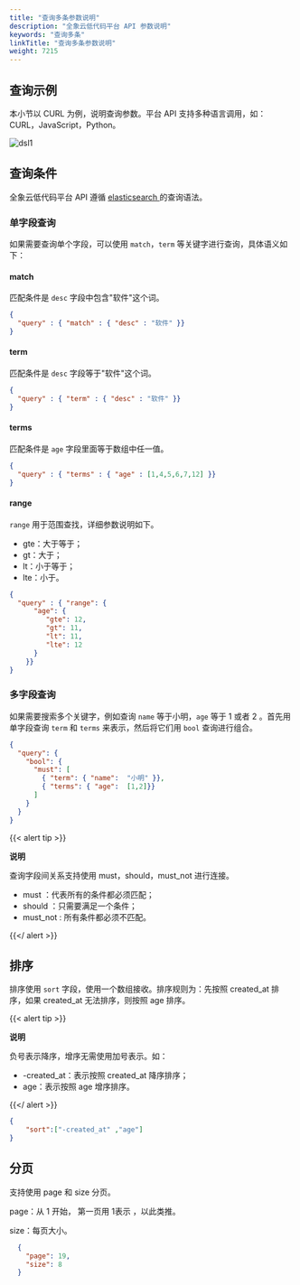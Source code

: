 ```yaml
---
title: "查询多条参数说明"
description: "全象云低代码平台 API 参数说明"
keywords: "查询多条"
linkTitle: "查询多条参数说明"
weight: 7215
---
```


## 查询示例

本小节以 CURL 为例，说明查询参数。平台 API 支持多种语言调用，如：CURL，JavaScript，Python。

![dsl1](https://raw.githubusercontent.com/quanxiang-cloud/website/main/static/images/zh/docs/api/platform/dsl1.png)

## 查询条件

全象云低代码平台 API 遵循 [elasticsearch ](https://www.elastic.co/guide/en/elasticsearch/reference/current/query-dsl.html?baymax=rec&rogue=rec-1&elektra=guide) 的查询语法。

### 单字段查询

如果需要查询单个字段，可以使用 `match`，`term` 等关键字进行查询，具体语义如下：

#### match

匹配条件是 `desc` 字段中包含"软件"这个词。

```json
{
  "query" : { "match" : { "desc" : "软件" }}
}
```



#### term

匹配条件是 `desc` 字段等于"软件"这个词。

```json
{
  "query" : { "term" : { "desc" : "软件" }}
}
```



#### terms

匹配条件是 `age` 字段里面等于数组中任一值。

```json
{
  "query" : { "terms" : { "age" : [1,4,5,6,7,12] }}
}
```



#### range

`range` 用于范围查找，详细参数说明如下。

- gte：大于等于；
- gt：大于； 
- lt：小于等于；
- lte：小于。

```json
{
  "query" : { "range": {
      "age": {
         "gte": 12,
         "gt": 11,
         "lt": 11,
         "lte": 12
      }
    }}
}
```





### 多字段查询

如果需要搜索多个关键字，例如查询 `name` 等于小明，`age` 等于 1 或者 2 。首先用单字段查询 `term` 和 `terms` 来表示，然后将它们用 `bool` 查询进行组合。

```json
{
  "query": {
    "bool": {
      "must": [
        { "term": { "name":  "小明" }},
        { "terms": { "age":  [1,2]}} 
      ]
    }
  }
}
```

{{< alert tip >}}

**说明**

查询字段间关系支持使用 must，should，must_not 进行连接。

- must ：代表所有的条件都必须匹配；
- should ：只需要满足一个条件；
- must_not :   所有条件都必须不匹配。

{{</ alert >}}

## 排序

排序使用 `sort` 字段，使用一个数组接收。排序规则为：先按照 created_at 排序，如果 created_at 无法排序，则按照 age 排序。

{{< alert tip >}}

**说明**

负号表示降序，增序无需使用加号表示。如：

- -created_at：表示按照 created_at 降序排序；
- age：表示按照 age 增序排序。

{{</ alert >}}

```json
{
    "sort":["-created_at" ,"age"]
}
```



## 分页

支持使用 page 和 size 分页。

page：从 1 开始， 第一页用 1表示 ，以此类推。

size：每页大小。

```json
  {
    "page": 19,
    "size": 8
  }
```

